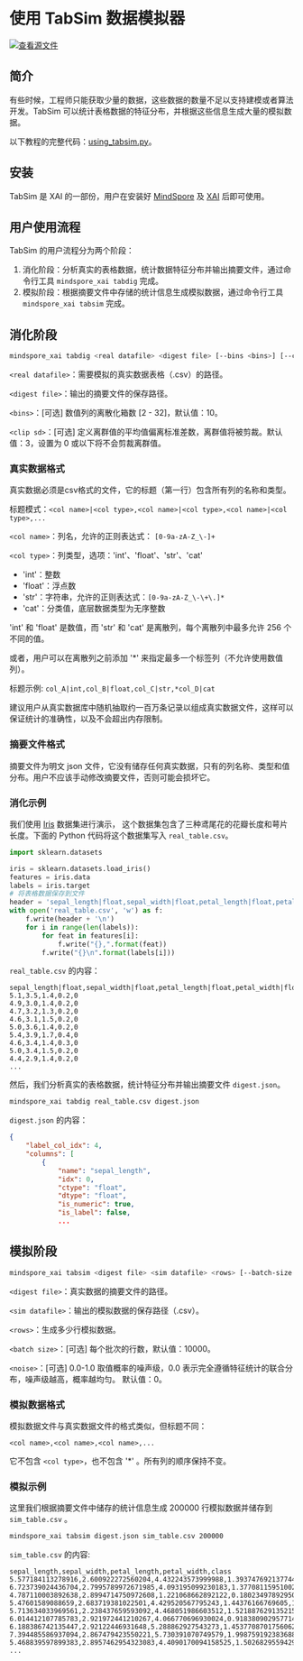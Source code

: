 # 使用 TabSim 数据模拟器

[![查看源文件](https://mindspore-website.obs.cn-north-4.myhuaweicloud.com/website-images/master/resource/_static/logo_source.svg)](https://gitee.com/mindspore/docs/blob/master/docs/xai/docs/source_zh_cn/using_tabsim.md)

## 简介

有些时候，工程师只能获取少量的数据，这些数据的数量不足以支持建模或者算法开发。TabSim 可以统计表格数据的特征分布，并根据这些信息生成大量的模拟数据。

以下教程的完整代码：[using_tabsim.py](https://gitee.com/mindspore/xai/blob/master/examples/using_tabsim.py)。

## 安装

TabSim 是 XAI 的一部份，用户在安装好 [MindSpore](https://mindspore.cn/install) 及 [XAI](https://www.mindspore.cn/xai/docs/zh-CN/master/installation.html) 后即可使用。

## 用户使用流程

TabSim 的用户流程分为两个阶段：

1. 消化阶段：分析真实的表格数据，统计数据特征分布并输出摘要文件，通过命令行工具 `mindspore_xai tabdig` 完成。
2. 模拟阶段：根据摘要文件中存储的统计信息生成模拟数据，通过命令行工具 `mindspore_xai tabsim` 完成。

## 消化阶段

```bash
mindspore_xai tabdig <real datafile> <digest file> [--bins <bins>] [--clip-sd <clip sd>]
```

`<real datafile>`：需要模拟的真实数据表格（.csv）的路径。

`<digest file>`：输出的摘要文件的保存路径。

`<bins>`：[可选] 数值列的离散化箱数 [2 - 32]，默认值：10。

`<clip sd>`：[可选] 定义离群值的平均值偏离标准差数，离群值将被剪裁。默认值：3，设置为 0 或以下将不会剪裁离群值。

### 真实数据格式

真实数据必须是csv格式的文件，它的标题（第一行）包含所有列的名称和类型。

标题模式：`<col name>|<col type>,<col name>|<col type>,<col name>|<col type>,...`

`<col name>`：列名，允许的正则表达式： `[0-9a-zA-Z_\-]+`

`<col type>`：列类型，选项：'int'、'float'、'str'、'cat'

- 'int'：整数
- 'float'：浮点数
- 'str'：字符串，允许的正则表达式：`[0-9a-zA-Z_\-\+\.]*`
- 'cat'：分类值，底层数据类型为无序整数

'int' 和 'float' 是数值，而 'str' 和 'cat' 是离散列，每个离散列中最多允许 256 个不同的值。

或者，用户可以在离散列之前添加 '*' 来指定最多一个标签列（不允许使用数值列）。

标题示例: `col_A|int,col_B|float,col_C|str,*col_D|cat`

建议用户从真实数据库中随机抽取约一百万条记录以组成真实数据文件，这样可以保证统计的准确性，以及不会超出内存限制。

### 摘要文件格式

摘要文件为明文 json 文件，它没有储存任何真实数据，只有的列名称、类型和值分布。用户不应该手动修改摘要文件，否则可能会损坏它。

### 消化示例

我们使用 [Iris](https://scikit-learn.org/stable/auto_examples/datasets/plot_iris_dataset.html) 数据集进行演示，
这个数据集包含了三种鸢尾花的花瓣长度和萼片长度。下面的 Python 代码将这个数据集写入 `real_table.csv`。

```python
import sklearn.datasets

iris = sklearn.datasets.load_iris()
features = iris.data
labels = iris.target
# 将表格数据保存到文件
header = 'sepal_length|float,sepal_width|float,petal_length|float,petal_width|float,*class|cat'
with open('real_table.csv', 'w') as f:
    f.write(header + '\n')
    for i in range(len(labels)):
        for feat in features[i]:
            f.write("{},".format(feat))
        f.write("{}\n".format(labels[i]))
```

`real_table.csv` 的内容：

```text
sepal_length|float,sepal_width|float,petal_length|float,petal_width|float,*class|cat
5.1,3.5,1.4,0.2,0
4.9,3.0,1.4,0.2,0
4.7,3.2,1.3,0.2,0
4.6,3.1,1.5,0.2,0
5.0,3.6,1.4,0.2,0
5.4,3.9,1.7,0.4,0
4.6,3.4,1.4,0.3,0
5.0,3.4,1.5,0.2,0
4.4,2.9,1.4,0.2,0
...
```

然后，我们分析真实的表格数据，统计特征分布并输出摘要文件 `digest.json`。

```bash
mindspore_xai tabdig real_table.csv digest.json
```

`digest.json` 的内容：

```json
{
    "label_col_idx": 4,
    "columns": [
        {
            "name": "sepal_length",
            "idx": 0,
            "ctype": "float",
            "dtype": "float",
            "is_numeric": true,
            "is_label": false,
            ...
```

## 模拟阶段

```bash
mindspore_xai tabsim <digest file> <sim datafile> <rows> [--batch-size <batch size>] [--noise <noise>]
```

`<digest file>`：真实数据的摘要文件的路径。

`<sim datafile>`：输出的模拟数据的保存路径（.csv）。

`<rows>`：生成多少行模拟数据。

`<batch size>`：[可选] 每个批次的行数，默认值：10000。

`<noise>`：[可选] 0.0-1.0 取值概率的噪声级，0.0 表示完全遵循特征统计的联合分布，噪声级越高，概率越均匀。 默认值：0。

### 模拟数据格式

模拟数据文件与真实数据文件的格式类似，但标题不同：

`<col name>,<col name>,<col name>,...`

它不包含 `<col type>`，也不包含 '*' 。所有列的顺序保持不变。

### 模拟示例

这里我们根据摘要文件中储存的统计信息生成 200000 行模拟数据并储存到 `sim_table.csv` 。

```bash
mindspore_xai tabsim digest.json sim_table.csv 200000
```

`sim_table.csv` 的内容:

```text
sepal_length,sepal_width,petal_length,petal_width,class
5.577184113278916,2.600922272560204,4.432243573999988,1.3937476921377445,1
6.723739024436704,2.7995789972671985,4.093195099230183,1.377081159510022,1
4.787110003892638,2.8994714750972608,1.221068662892122,0.18023497892950327,0
5.47601589088659,2.683719381022501,4.429520567795243,1.44376166769605,1
5.713634033969561,2.238437659593092,4.468051986603512,1.5218876291352155,1
6.014412107785783,2.921972441210267,4.066770696930024,0.9183809029577147,1
6.188386742135447,2.92122446931648,5.288862927543273,1.4537708701756062,2
7.394485586937094,2.867479423550221,5.730391070749579,1.998759192383688,2
5.468839597899383,2.8957462954323083,4.4090170094158525,1.502682955942951,1
...
```
